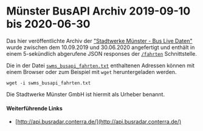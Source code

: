 # Münster BusAPI Archiv 2019-09-10 bis 2020-06-30

Das hier veröffentlichte Archiv der ["Stadtwerke Münster - Bus Live Daten"](http://api.busradar.conterra.de/) wurde zwischen dem 10.09.2019 und 30.06.2020 angefertigt und enthält in einem 5-sekündlich abgerufene JSON responses der [`/fahrten`](http://api.busradar.conterra.de/#/default/get_fahrten) Schnittstelle.

Die in der Datei [`swms_busapi_fahrten.txt`](swms_busapi_fahrten.txt) enthaltenen Adressen können mit einem Browser oder zum Beispiel mit `wget` heruntergeladen werden.

```
wget -i swms_busapi_fahrten.txt
```

Die Stadtwerke Münster GmbH ist hiermit als Urheber benannt.

#### Weiterführende Links

- [http://api.busradar.conterra.de/](http://api.busradar.conterra.de/)
